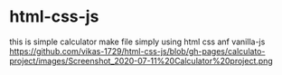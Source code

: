 # html-css-js
this is simple calculator make file simply using html css anf vanilla-js
https://github.com/vikas-1729/html-css-js/blob/gh-pages/calculato-project/images/Screenshot_2020-07-11%20Calculator%20project.png
